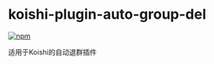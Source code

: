# koishi-plugin-auto-group-del

[![npm](https://img.shields.io/npm/v/koishi-plugin-auto-group-del?style=flat-square)](https://www.npmjs.com/package/koishi-plugin-auto-group-del)

适用于Koishi的自动退群插件
